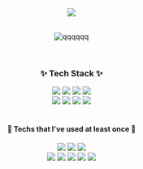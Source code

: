 <div align='center'> 
    
  <img src="https://capsule-render.vercel.app/api?type=Waving&color=0:F6BFD6,100:a82da8&height=250&section=header&text=KIM MIN JI&descSize=15&descAlignY=65&fontSize=90&fontColor=FFF" />
   
  <br />
  <br />
  
  ![qqqqqq](https://github-readme-stats.vercel.app/api?username=minjeeme&show_icons=true&theme=blue)

  <br />
  
  ### ✨ Tech Stack ✨
  <img src="https://img.shields.io/badge/JavaScript-F7DF1E?style=flat-square&logo=JavaScript&logoColor=white"/>
  <img src="https://img.shields.io/badge/React-61DAFB?style=flat-square&logo=React&logoColor=white"/>
  <img src="https://img.shields.io/badge/Redux-764ABC?style=flat-square&logo=Redux&logoColor=white"/>
  <img src="https://img.shields.io/badge/NextJs-000000?style=flat-square&logo=Next.js&logoColor=white"/>
  <br />
  <img src="https://img.shields.io/badge/StyledComponents-DB7093?style=flat-square&logo=styled-components&logoColor=white"/>
  <img src="https://img.shields.io/badge/HTML5-E34F26?style=flat-square&logo=HTML5&logoColor=white"/>
  <img src="https://img.shields.io/badge/CSS-1572B6?style=flat-square&logo=CSS3&logoColor=white"/>
  <img src="https://img.shields.io/badge/NodeJs-339933?style=flat-square&logo=Node.js&logoColor=white"/>
  
  <br />
  <br />
   
  #### :closed_book: Techs that l've used at least once :closed_book:
  <img src="https://img.shields.io/badge/Java-007396?style=flat-square&logo=Java&logoColor=white"/>
  <img src="https://img.shields.io/badge/TypeScript-3178C6?style=flat-square&logo=TypeScript&logoColor=white"/>
  <img src="https://img.shields.io/badge/Angular-DD0031?style=flat-square&logo=Angular&logoColor=white"/>
  <br/>
  <img src="https://img.shields.io/badge/jQuery-0769AD?style=flat-square&logo=jQuery&logoColor=white"/>  
  <img src="https://img.shields.io/badge/SpringBoot-6DB33F?style=flat-square&logo=SpringBoot&logoColor=white"/>
  <img src="https://img.shields.io/badge/MongoDB-47A248?style=flat-square&logo=MongoDB&logoColor=white"/>
  <img src="https://img.shields.io/badge/Oracle-F80000?style=flat-square&logo=Oracle&logoColor=white"/>
  <img src="https://img.shields.io/badge/MySQL-4479A1?style=flat-square&logo=MySQL&logoColor=white"/>  

  <br /> 
  <br />
  
</div>

 

<!--
Here are some ideas to get you started:
 <img src="https://img.shields.io/badge/TypeScript-3178C6?style=flat-square&logo=TypeScript&logoColor=white"/>
- 🔭 I’m currently working on ...
- 🌱 I’m currently learning ...
- 👯 I’m looking to collaborate on ...
- 🤔 I’m looking for help with ...
- 💬 Ask me about ...
- 📫 How to reach me: ...
- 😄 Pronouns: ...
- ⚡ Fun fact: ...
-->
